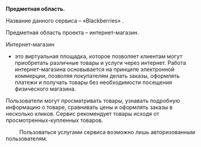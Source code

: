 <style>
</style>

**Предметная
область.**

Название
данного сервиса – «Blackberries» .

Предметная
область проекта – интернет-магазин.

Интернет-магазин

- это виртуальная площадка, которое позволяет клиентам могут приобретать
  различные товары и услуги через интернет. Работа интернет-магазина основывается
  на принципе электронной коммерции, позволяя покупателям делать заказы,
  оформлять платежи и получать товары без необходимости посещения физического
  магазина.

Пользователи
могут просматривать товары, узнавать подробную информацию о товаре, сравнивать
цены и оформлять заказы в несколько кликов. Сервис рекомендует товары исходя от
просмотренных-купленных товаров.

         Пользоваться услугами сервиса возможно
лишь авторизованным пользователям.
